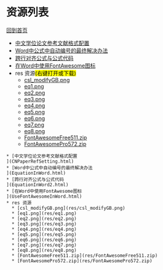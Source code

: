 
# 资源列表

[回到首页](https://charleechan.github.io/MyWiki)

* [中文学位论文参考文献格式配置
](CNPaperRefSetting.html)
* [Word中公式中自动编号的最终解决办法
](EquationInWord.html)
* [跨行对齐公式与公式代码
](EquationInWord2.html)
* [在Word中使用FontAwesome图标
](UseFontAwesomeInWord.html)
* res 资源<mark>(右键打开或下载)</mark>
  * [csl_modifyGB.png](res/csl_modifyGB.png)
  * [eq1.png](res/eq1.png)
  * [eq2.png](res/eq2.png)
  * [eq3.png](res/eq3.png)
  * [eq4.png](res/eq4.png)
  * [eq5.png](res/eq5.png)
  * [eq6.png](res/eq6.png)
  * [eq7.png](res/eq7.png)
  * [eq8.png](res/eq8.png)
  * [FontAwesomeFree511.zip](res/FontAwesomeFree511.zip)
  * [FontAwesomePro572.zip](res/FontAwesomePro572.zip)


```mind:height=300,title=内容概要,color
* [中文学位论文参考文献格式配置
](CNPaperRefSetting.html)
* [Word中公式中自动编号的最终解决办法
](EquationInWord.html)
* [跨行对齐公式与公式代码
](EquationInWord2.html)
* [在Word中使用FontAwesome图标
](UseFontAwesomeInWord.html)
* res 资源
  * [csl_modifyGB.png](res/csl_modifyGB.png)
  * [eq1.png](res/eq1.png)
  * [eq2.png](res/eq2.png)
  * [eq3.png](res/eq3.png)
  * [eq4.png](res/eq4.png)
  * [eq5.png](res/eq5.png)
  * [eq6.png](res/eq6.png)
  * [eq7.png](res/eq7.png)
  * [eq8.png](res/eq8.png)
  * [FontAwesomeFree511.zip](res/FontAwesomeFree511.zip)
  * [FontAwesomePro572.zip](res/FontAwesomePro572.zip)
```
